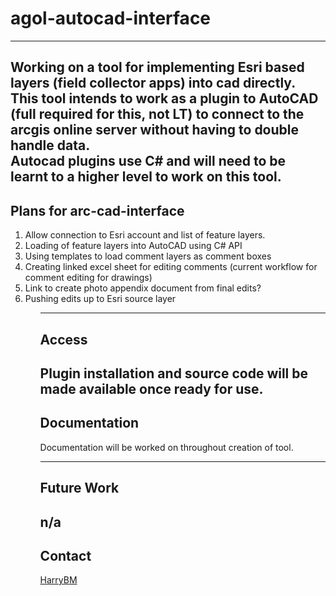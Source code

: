 # agol-autocad-interface
---
Working on a tool for implementing Esri based layers (field collector apps) into cad directly.  
This tool intends to work as a plugin to AutoCAD (full required for this, not LT) to connect to the arcgis online server without having to double handle data.  
Autocad plugins use C# and will need to be learnt to a higher level to work on this tool.  
---
## Plans for arc-cad-interface
<ol>
<li>Allow connection to Esri account and list of feature layers.</li>
<li>Loading of feature layers into AutoCAD using C# API</li>
<li>Using templates to load comment layers as comment boxes</li>
<li>Creating linked excel sheet for editing comments (current workflow for comment editing for drawings)</li>
<li>Link to create photo appendix document from final edits?</li>
<li>Pushing edits up to Esri source layer</li>
<ol>

---
## Access
Plugin installation and source code will be made available once ready for use.
---
## Documentation

Documentation will be worked on throughout creation of tool.  

---
## Future Work
n/a
---
## Contact

[HarryBM](mailto:harrybm@gwp.uk.com)
